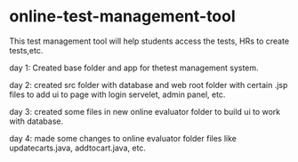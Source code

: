 # online-test-management-tool
This test management tool will help students access the tests, HRs to create tests,etc.

day 1:
Created base folder and app for thetest management system.

day 2: 
created src folder with database and web root folder with certain .jsp files to add ui to
page with login servelet, admin panel, etc.

day 3:
created some files in new online evaluator folder to build ui to work with database.

day 4:
made some changes to online evaluator folder files like updatecarts.java, addtocart.java, etc.
